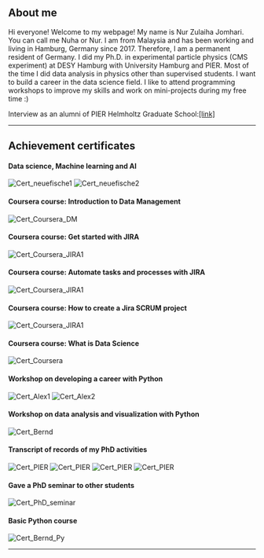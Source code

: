 ## About me
Hi everyone! Welcome to my webpage! My name is Nur Zulaiha Jomhari. You can call me Nuha or Nur. I am from Malaysia and has been working and living in Hamburg, Germany since 2017. Therefore, I am a permanent resident of Germany. I did my Ph.D. in experimental particle physics (CMS experiment) at DESY Hamburg with University Hamburg and PIER. Most of the time I did data analysis in physics other than supervised students. I want to build a career in the data science field. I like to attend programming workshops to improve my skills and work on mini-projects during my free time :)

Interview as an alumni of PIER Helmholtz Graduate School:[[link]](https://pier-hamburg.de/posts/scientists__stories/nur_jomhari___interview/)

------------------------------------------

## Achievement certificates

#### Data science, Machine learning and AI
![Cert_neuefische1](/certificate_neuefische1.png)
![Cert_neuefische2](/certificate_neuefische2.png)

#### Coursera course: Introduction to Data Management
![Cert_Coursera_DM](/Coursera_Data_Management.png)

#### Coursera course: Get started with JIRA
![Cert_Coursera_JIRA1](/Coursera_Get_started_with_JIRA.png)

#### Coursera course: Automate tasks and processes with JIRA
![Cert_Coursera_JIRA1](/Coursera_automate_task_and_processes_in_JIRA.png)

#### Coursera course: How to create a Jira SCRUM project
![Cert_Coursera_JIRA1](/Coursera_JIRA_SCRUM_Project.png)

#### Coursera course: What is Data Science
![Cert_Coursera](/Coursera_Nur.png)

#### Workshop on developing a career with Python
![Cert_Alex1](/Certificate_Transitioning_from_academia_12_2023_Jomhari1.png)
![Cert_Alex2](/Certificate_Transitioning_from_academia_12_2023_Jomhari2.png)

#### Workshop on data analysis and visualization with Python
![Cert_Bernd](/Certificate_Bodenseo.png)

#### Transcript of records of my PhD activities
![Cert_PIER](/PIER_cert_pg1.png)
![Cert_PIER](/PIER_cert_pg2.png)
![Cert_PIER](/PIER_cert_pg3.png)
![Cert_PIER](/PIER_cert_pg4.png)

#### Gave a PhD seminar to other students
![Cert_PhD_seminar](/PIER_PhD_Seminar.png)

#### Basic Python course
![Cert_Bernd_Py](/cert_python_course_JOMHARI.png)

--------------------------------------------------------------------
